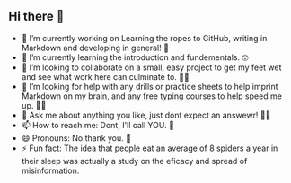 ## Hi there 👋
- 🔭 I’m currently working on Learning the ropes to GitHub, writing in Markdown and developing in general!  🔰
- 🌱 I’m currently learning the introduction and fundementals. 🤓
- 👯 I’m looking to collaborate on a small, easy project to get my feet wet and see what work here can culminate to. 🤷‍♂️
- 🤔 I’m looking for help with any drills or practice sheets to help imprint Markdown on my brain, and any free typing courses to help speed me up. 🙇‍♂️
- 💬 Ask me about anything you like, just dont expect an answewr! 🧑‍🍼 
- 📫 How to reach me: Dont, I'll call YOU. 🤫
- 😄 Pronouns: No thank you. 🤙
- ⚡ Fun fact: The idea that people eat an average of 8 spiders a year in their sleep was actually a study on the eficacy and spread of misinformation.
